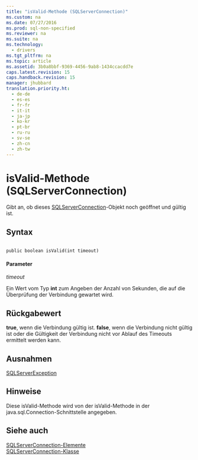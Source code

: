 ```yaml
---
title: "isValid-Methode (SQLServerConnection)"
ms.custom: na
ms.date: 07/27/2016
ms.prod: sql-non-specified
ms.reviewer: na
ms.suite: na
ms.technology: 
  - drivers
ms.tgt_pltfrm: na
ms.topic: article
ms.assetid: 3b0a8bbf-9369-4456-9ab8-1434ccacdd7e
caps.latest.revision: 15
caps.handback.revision: 15
manager: jhubbard
translation.priority.ht: 
  - de-de
  - es-es
  - fr-fr
  - it-it
  - ja-jp
  - ko-kr
  - pt-br
  - ru-ru
  - sv-se
  - zh-cn
  - zh-tw
---
```

# isValid-Methode (SQLServerConnection)
  Gibt an, ob dieses [SQLServerConnection](../content/SQLServerConnection-Class.md)\-Objekt noch geöffnet und gültig ist.  
  
## Syntax  
  
```  
  
public boolean isValid(int timeout)  
```  
  
#### Parameter  
 *timeout*  
  
 Ein Wert vom Typ **int** zum Angeben der Anzahl von Sekunden, die auf die Überprüfung der Verbindung gewartet wird.  
  
## Rückgabewert  
 **true**, wenn die Verbindung gültig ist. **false**, wenn die Verbindung nicht gültig ist oder die Gültigkeit der Verbindung nicht vor Ablauf des Timeouts ermittelt werden kann.  
  
## Ausnahmen  
 [SQLServerException](../content/SQLServerException-Class.md)  
  
## Hinweise  
 Diese isValid\-Methode wird von der isValid\-Methode in der java.sql.Connection\-Schnittstelle angegeben.  
  
## Siehe auch  
 [SQLServerConnection-Elemente](../content/SQLServerConnection-Members.md)   
 [SQLServerConnection-Klasse](../content/SQLServerConnection-Class.md)  
  
  